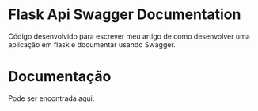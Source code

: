 # Flask Api Swagger Documentation
Código desenvolvido para escrever meu artigo de como desenvolver uma aplicação em flask e documentar usando Swagger.

# Documentação

Pode ser encontrada aqui: 
